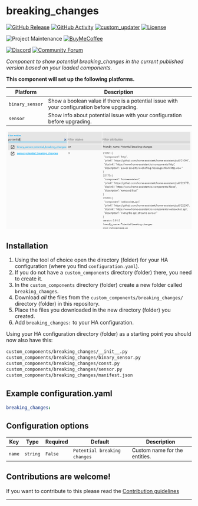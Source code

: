 # breaking_changes

[![GitHub Release][releases-shield]][releases]
[![GitHub Activity][commits-shield]][commits]
[![custom_updater][customupdaterbadge]][customupdater]
[![License][license-shield]](LICENSE.md)

![Project Maintenance][maintenance-shield]
[![BuyMeCoffee][buymecoffeebadge]][buymecoffee]

[![Discord][discord-shield]][discord]
[![Community Forum][forum-shield]][forum]

_Component to show potential breaking_changes in the current published version based on your loaded components._

**This component will set up the following platforms.**

Platform | Description
-- | --
`binary_sensor` | Show a boolean value if there is a potential issue with your configuration before upgrading.
`sensor` | Show info about potential issue with your configuration before upgrading.

![example][exampleimg]

## Installation

1. Using the tool of choice open the directory (folder) for your HA configuration (where you find `configuration.yaml`).
2. If you do not have a `custom_components` directory (folder) there, you need to create it.
3. In the `custom_components` directory (folder) create a new folder called `breaking_changes`.
4. Download _all_ the files from the `custom_components/breaking_changes/` directory (folder) in this repository.
5. Place the files you downloaded in the new directory (folder) you created.
6. Add `breaking_changes:` to your HA configuration.

Using your HA configuration directory (folder) as a starting point you should now also have this:

```text
custom_components/breaking_changes/__init__.py
custom_components/breaking_changes/binary_sensor.py
custom_components/breaking_changes/const.py
custom_components/breaking_changes/sensor.py
custom_components/breaking_changes/manifest.json
```

## Example configuration.yaml

```yaml
breaking_changes:
```

## Configuration options

Key | Type | Required | Default | Description
-- | -- | -- | -- | --
`name` | `string` | `False` | `Potential breaking changes` | Custom name for the entities.

## Contributions are welcome!

If you want to contribute to this please read the [Contribution guidelines](CONTRIBUTING.md)

***

[buymecoffee]: https://www.buymeacoffee.com/ludeeus
[buymecoffeebadge]: https://img.shields.io/badge/buy%20me%20a%20coffee-donate-yellow.svg?style=for-the-badge
[commits-shield]: https://img.shields.io/github/commit-activity/y/custom-components/breaking_changes.svg?style=for-the-badge
[commits]: https://github.com/custom-components/breaking_changes/commits/master
[customupdater]: https://github.com/custom-components/custom_updater
[customupdaterbadge]: https://img.shields.io/badge/custom__updater-true-success.svg?style=for-the-badge
[discord]: https://discord.gg/Qa5fW2R
[discord-shield]: https://img.shields.io/discord/330944238910963714.svg?style=for-the-badge
[exampleimg]: example.png
[forum-shield]: https://img.shields.io/badge/community-forum-brightgreen.svg?style=for-the-badge
[forum]: https://community.home-assistant.io/
[license-shield]: https://img.shields.io/github/license/custom-components/breaking_changes.svg?style=for-the-badge
[maintenance-shield]: https://img.shields.io/badge/maintainer-Joakim%20Sørensen%20%40ludeeus-blue.svg?style=for-the-badge
[releases-shield]: https://img.shields.io/github/release/custom-components/breaking_changes.svg?style=for-the-badge
[releases]: https://github.com/custom-components/breaking_changes/releases
